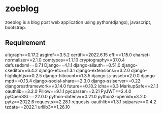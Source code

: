# zoeblog
 zoeblog is a blog post web application using python(django), javascript, bootstrap.
## Requirement

altgraph==0.17.2
asgiref==3.5.2
certifi==2022.6.15
cffi==1.15.0
charset-normalizer==2.1.0
comtypes==1.1.10
cryptography==37.0.4
defusedxml==0.7.1
Django==4.1.1
django-allauth==0.51.0
django-ckeditor==6.4.2
django-etc==1.3.1
django-extensions==3.2.0
django-highlightjs==0.2.5
django-hitcount==1.3.5
django-js-asset==2.0.0
django-mptt==0.13.4
django-social-share==2.3.0
django-sslserver==0.22
djangorestframework==3.14.0
future==0.18.2
idna==3.3
MarkupSafe==2.1.1
oauthlib==3.2.0
Pillow==9.1.1
pycparser==2.21
PyJWT==2.4.0
pyOpenSSL==22.0.0
python-dotenv==0.21.0
python3-openid==3.2.0
pytz==2022.6
requests==2.28.1
requests-oauthlib==1.3.1
sqlparse==0.4.2
tzdata==2022.1
urllib3==1.26.10
